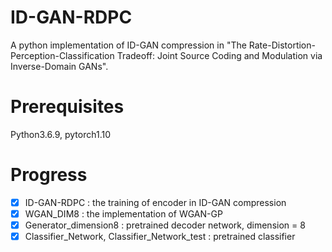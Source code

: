 # ID-GAN-RDPC
A python implementation of ID-GAN compression in "The Rate-Distortion-Perception-Classification Tradeoff: Joint Source Coding and Modulation via Inverse-Domain GANs".
# Prerequisites
Python3.6.9, pytorch1.10
# Progress
- [x] ID-GAN-RDPC : the training of encoder in ID-GAN compression
- [x] WGAN_DIM8 : the implementation of WGAN-GP
- [x] Generator_dimension8 : pretrained decoder network, dimension = 8
- [x] Classifier_Network, Classifier_Network_test : pretrained classifier
